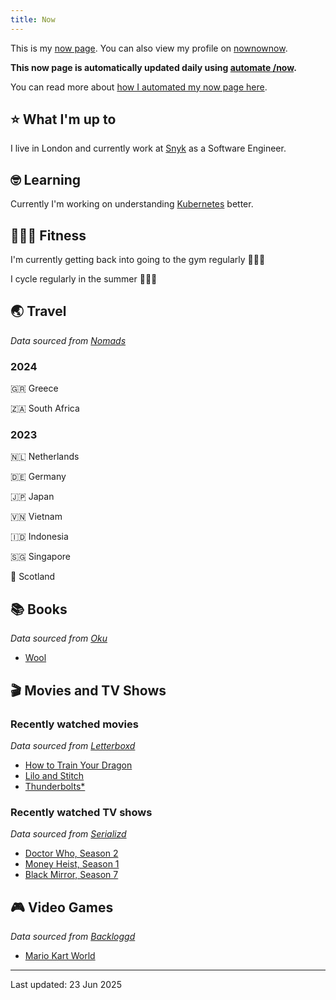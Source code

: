 ```yaml
---
title: Now
---
```


This is my [now page](https://nownownow.com/about). You can also view my profile on [nownownow](https://nownownow.com/p/1M0p).

**This now page is automatically updated daily using [automate /now](https://github.com/skyth3r/automate-now).**

You can read more about [how I automated my now page here](https://akashgoswami.dev/posts/automating-my-now-page/).


## ⭐ What I'm up to

I live in London and currently work at [Snyk](https://snyk.io/) as a Software Engineer.

## 🤓 Learning

Currently I'm working on understanding [Kubernetes](https://kubernetes.io/) better.

## 🤸🏽‍♂️ Fitness

I'm currently getting back into going to the gym regularly 🏋🏽‍♂️

I cycle regularly in the summer 🚴🏽‍♂️

## 🌏 Travel

*Data sourced from [Nomads](https://nomads.com/)*

### 2024

🇬🇷 Greece

🇿🇦 South Africa

### 2023

🇳🇱 Netherlands

🇩🇪 Germany

🇯🇵 Japan

🇻🇳 Vietnam

🇮🇩 Indonesia

🇸🇬 Singapore

🏴󠁧󠁢󠁳󠁣󠁴󠁿 Scotland

## 📚 Books

*Data sourced from [Oku](https://oku.club/)*

* [Wool](https://oku.club/book/wool-by-hugh-howey-q3WcI)

## 🎬 Movies and TV Shows

### Recently watched movies

*Data sourced from [Letterboxd](https://letterboxd.com/)*

* [How to Train Your Dragon](https://letterboxd.com/film/how-to-train-your-dragon-2025/)
* [Lilo and Stitch](https://letterboxd.com/film/lilo-stitch-2025/)
* [Thunderbolts*](https://letterboxd.com/film/thunderbolts/)

### Recently watched TV shows

*Data sourced from [Serializd](https://www.serializd.com/)*

* [Doctor Who, Season 2](https://www.serializd.com/show/239770)
* [Money Heist, Season 1](https://www.serializd.com/show/71446)
* [Black Mirror, Season 7](https://www.serializd.com/show/42009)

## 🎮 Video Games

*Data sourced from [Backloggd](https://backloggd.com/)*

* [Mario Kart World](https://backloggd.com/games/mario-kart-world/)

---

Last updated: 23 Jun 2025